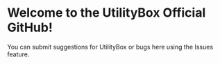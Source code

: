 # Welcome to the UtilityBox Official GitHub!

You can submit suggestions for UtilityBox or bugs here using the Issues feature.
